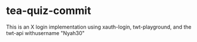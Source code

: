 # tea-quiz-commit
This is an X login implementation using xauth-login, twt-playground, and the twt-api withusername "Nyah30"
